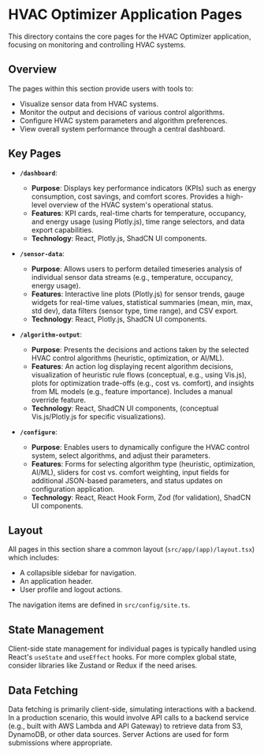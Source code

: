 # HVAC Optimizer Application Pages

This directory contains the core pages for the HVAC Optimizer application, focusing on monitoring and controlling HVAC systems.

## Overview

The pages within this section provide users with tools to:
-   Visualize sensor data from HVAC systems.
-   Monitor the output and decisions of various control algorithms.
-   Configure HVAC system parameters and algorithm preferences.
-   View overall system performance through a central dashboard.

## Key Pages

*   **`/dashboard`**:
    *   **Purpose**: Displays key performance indicators (KPIs) such as energy consumption, cost savings, and comfort scores. Provides a high-level overview of the HVAC system's operational status.
    *   **Features**: KPI cards, real-time charts for temperature, occupancy, and energy usage (using Plotly.js), time range selectors, and data export capabilities.
    *   **Technology**: React, Plotly.js, ShadCN UI components.

*   **`/sensor-data`**:
    *   **Purpose**: Allows users to perform detailed timeseries analysis of individual sensor data streams (e.g., temperature, occupancy, energy usage).
    *   **Features**: Interactive line plots (Plotly.js) for sensor trends, gauge widgets for real-time values, statistical summaries (mean, min, max, std dev), data filters (sensor type, time range), and CSV export.
    *   **Technology**: React, Plotly.js, ShadCN UI components.

*   **`/algorithm-output`**:
    *   **Purpose**: Presents the decisions and actions taken by the selected HVAC control algorithms (heuristic, optimization, or AI/ML).
    *   **Features**: An action log displaying recent algorithm decisions, visualization of heuristic rule flows (conceptual, e.g., using Vis.js), plots for optimization trade-offs (e.g., cost vs. comfort), and insights from ML models (e.g., feature importance). Includes a manual override feature.
    *   **Technology**: React, ShadCN UI components, (conceptual Vis.js/Plotly.js for specific visualizations).

*   **`/configure`**:
    *   **Purpose**: Enables users to dynamically configure the HVAC control system, select algorithms, and adjust their parameters.
    *   **Features**: Forms for selecting algorithm type (heuristic, optimization, AI/ML), sliders for cost vs. comfort weighting, input fields for additional JSON-based parameters, and status updates on configuration application.
    *   **Technology**: React, React Hook Form, Zod (for validation), ShadCN UI components.

## Layout

All pages in this section share a common layout (`src/app/(app)/layout.tsx`) which includes:
-   A collapsible sidebar for navigation.
-   An application header.
-   User profile and logout actions.

The navigation items are defined in `src/config/site.ts`.

## State Management

Client-side state management for individual pages is typically handled using React's `useState` and `useEffect` hooks. For more complex global state, consider libraries like Zustand or Redux if the need arises.

## Data Fetching

Data fetching is primarily client-side, simulating interactions with a backend. In a production scenario, this would involve API calls to a backend service (e.g., built with AWS Lambda and API Gateway) to retrieve data from S3, DynamoDB, or other data sources. Server Actions are used for form submissions where appropriate.
```